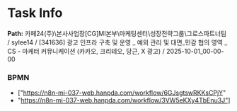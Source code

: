 # Task Info

**Path:** 카페24(주)\본사사업장\[CG]MI본부\마케팅센터\성장전략그룹\그로스파트너팀 / sylee14 / [341636] 광고 인프라 구축 및 운영 _ 예외 관리 및 대면_민감 협의 영역 _ CS - 마케터 커뮤니케이션 (카카오, 크리테오, 당근, X 광고) / 2025-10-01_00-00-00

### BPMN
- ["https://n8n-mi-037-web.hanpda.com/workflow/6GJsgtswRKKsCPjY"
- "https://n8n-mi-037-web.hanpda.com/workflow/3VW5eKXy4TbEnu3J"]

